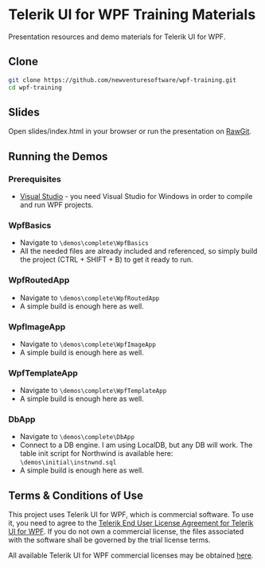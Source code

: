 # Telerik UI for WPF Training Materials
Presentation resources and demo materials for Telerik UI for WPF.

## Clone
```bash
git clone https://github.com/newventuresoftware/wpf-training.git
cd wpf-training
```

## Slides

Open slides/index.html in your browser or run the presentation on [RawGit](https://rawgit.com/newventuresoftware/wpf-training/master/slides/index.html).

## Running the Demos

### Prerequisites

* [Visual Studio](https://www.visualstudio.com/downloads/) - you need Visual Studio for Windows in order to compile and run WPF projects. 

### WpfBasics

* Navigate to `\demos\complete\WpfBasics`
* All the needed files are already included and referenced, so simply build the project (CTRL + SHIFT + B) to get it ready to run.

### WpfRoutedApp

* Navigate to `\demos\complete\WpfRoutedApp`
* A simple build is enough here as well.

### WpfImageApp

* Navigate to `\demos\complete\WpfImageApp`
* A simple build is enough here as well.

### WpfTemplateApp

* Navigate to `\demos\complete\WpfTemplateApp`
* A simple build is enough here as well.

### DbApp

* Navigate to `\demos\complete\DbApp`
* Connect to a DB engine. I am using LocalDB, but any DB will work. The table init script for Northwind is available here: `\demos\initial\instnwnd.sql`
* A simple build is enough here as well.

## Terms & Conditions of Use

This project uses Telerik UI for WPF, which is commercial software. To use it, you need to agree to the [Telerik End User License Agreement for Telerik UI for WPF](https://www.telerik.com/purchase/license-agreement/wpf-dlw-s). If you do not own a commercial license, the files associated with the software shall be governed by the trial license terms.

All available Telerik UI for WPF commercial licenses may be obtained [here](https://www.telerik.com/purchase/individual/wpf.aspx).